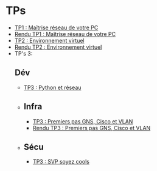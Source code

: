 # TPs

- [TP1 : Maîtrise réseau de votre PC](./Tp_1.md)
- [Rendu TP1 : Maîtrise réseau de votre PC](./Rendu_Tp_1.md) 
- [TP2 : Environnement virtuel](./Tp_2.md)
- [Rendu TP2 : Environnement virtuel](./Rendu_Tp_2.md)
- TP's 3:
    ## Dév
    - [TP3 : Python et réseau](./Dev_Tp3/Tp3.md)

  - ## Infra
    - [TP3 : Premiers pas GNS, Cisco et VLAN](./Infra_Tp3/Tp_3.md)
    - [Rendu TP3 : Premiers pas GNS, Cisco et VLAN](./Infra_Tp3/Rendu_Tp_3.md)

  - ## Sécu
    - [TP3 : SVP soyez cools](./Sécu-Tp3/Tp3.md)
